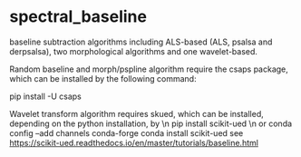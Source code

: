 # spectral_baseline
baseline subtraction algorithms including
  ALS-based (ALS, psalsa and derpsalsa),
  two morphological algorithms and 
  one wavelet-based.  

Random baseline and morph/pspline algorithm require the csaps package, which can be installed by the following command:

pip install -U csaps

Wavelet transform algorithm requires skued, which can be installed, depending on the python installation, by \n
pip install scikit-ued \n
or
conda config –add channels conda-forge conda install scikit-ued
see https://scikit-ued.readthedocs.io/en/master/tutorials/baseline.html
